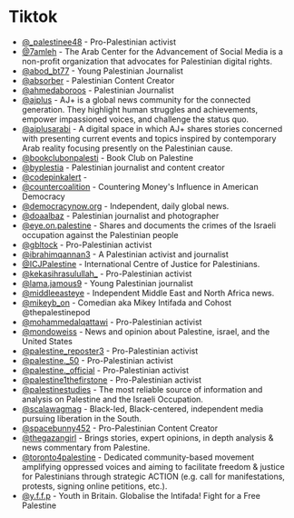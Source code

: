 # Tiktok


- [@_palestinee48](https://www.tiktok.com/@_palestinee48) - Pro-Palestinian activist
- [@7amleh](https://www.tiktok.com/@7amleh) - The Arab Center for the Advancement of Social Media is a non-profit organization that advocates for Palestinian digital rights.
- [@abod_bt77](https://www.tiktok.com/@abod_bt77) - Young Palestinian Journalist
- [@absorber](https://www.tiktok.com/@absorber) - Palestinian Content Creator
- [@ahmedaboroos](https://www.tiktok.com/@ahmedaboroos) - Palestinian Journalist
- [@ajplus](https://www.tiktok.com/@ajplus) - AJ+ is a global news community for the connected generation. They highlight human struggles and achievements, empower impassioned voices, and challenge the status quo.
- [@ajplusarabi](https://www.tiktok.com/@ajplusarabi) - A digital space in which AJ+ shares stories concerned with presenting current events and topics inspired by contemporary Arab reality focusing presently on the Palestinian cause.
- [@bookclubonpalesti](https://www.tiktok.com/@bookclubonpalesti) - Book Club on Palestine
- [@byplestia](https://www.tiktok.com/@byplestia) - Palestinian journalist and content creator
- [@codepinkalert](https://www.tiktok.com/@codepinkalert) -
- [@countercoalition](https://www.tiktok.com/@countercoalition) - Countering Money's Influence in American Democracy
- [@democracynow.org](https://www.tiktok.com/@democracynow.org) - Independent, daily global news.
- [@doaalbaz](https://www.tiktok.com/@doaalbaz) - Palestinian journalist and photographer
- [@eye.on.palestine](https://www.tiktok.com/@eyes.on.palestine) - Shares and documents the crimes of the Israeli occupation against the Palestinian people
- [@gbltock](https://www.tiktok.com/@gbltock) - Pro-Palestinian activist
- [@ibrahimqannan3](https://www.tiktok.com/@ibrahimqannan3) - A Palestinian activist and journalist
- [@ICJPalestine](https://tiktok.com/@ICJPalestine) - International Centre of Justice for Palestinians.
- [@kekasihrasulullah_](https://www.tiktok.com/@kekasihrasulullah_) - Pro-Palestinian activist
- [@lama.jamous9](https://www.tiktok.com/@lama.jamous9) - Young Palestinian journalist
- [@middleeasteye](https://www.tiktok.com/@middleeasteye) - Independent Middle East and North Africa news.
- [@mikeyb_on](https://www.tiktok.com/@mikeyb_on) - Comedian aka Mikey Intifada and Cohost @thepalestinepod
- [@mohammedalqattawi](https://www.tiktok.com/@mohammedalqattawi) - Pro-Palestinian activist
- [@mondoweiss](https://www.tiktok.com/@mondoweiss) - News and opinion about Palestine, israel, and the United States
- [@palestine_reposter3](https://www.tiktok.com/@palestine_reposter3) - Pro-Palestinian activist
- [@palestine._50](https://www.tiktok.com/@palestine._50) - Pro-Palestinian activist
- [@palestine._official](https://www.tiktok.com/@palestine._official) - Pro-Palestinian activist
- [@palestine1thefirstone](https://www.tiktok.com/@palestine1thefirstone) - Pro-Palestinian activist
- [@palestinestudies](https://www.tiktok.com/@palestinestudies) - The most reliable source of information and analysis on Palestine and the Israeli Occupation.
- [@scalawagmag](https://www.tiktok.com/@scalawagmag) - Black-led, Black-centered, independent media pursuing liberation in the South.
- [@spacebunny452](https://www.tiktok.com/@spacebunny452) - Pro-Palestinian Content Creator
- [@thegazangirl](https://www.tiktok.com/@thegazangirl) - Brings stories, expert opinions, in depth analysis & news commentary from Palestine.
- [@toronto4palestine](https://www.tiktok.com/@toronto4palestine) - Dedicated community-based movement amplifying oppressed voices and aiming to facilitate freedom & justice for Palestinians through strategic ACTION (e.g. call for manifestations, protests, signing online petitions, etc.).
- [@y.f.f.p](https://tiktok.com/@y.f.f.p) - Youth in Britain. Globalise the Intifada! Fight for a Free Palestine
